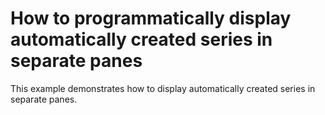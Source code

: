 # How to programmatically display automatically created series in separate panes


<p>This example demonstrates how to display automatically created series in separate panes.</p>

<br/>


